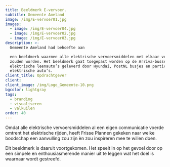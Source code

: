 ```yaml
---
title: Beeldmerk E-vervoer.
subtitle: Gemeente Ameland
image: /img/E-vervoer01.jpg
images:
  - image: /img/E-vervoer04.jpg
  - image: /img/E-vervoer02.jpg
  - image: /img/E-vervoer03.jpg
description: >-
  Gemeente Ameland had behoefte aan

  een beeldmerk waarmee alle elektrische vervoersmiddelen met elkaar verbonden
  zouden worden. Het beeldmerk gaat toegepast worden op de Arriva-bussen, de
  elektrische leenauto’s geleverd door Hyundai, PostNL busjes en particuliere
  elektrische auto’s.
client_title: Opdrachtgever
client:
client_image: /img/Logo_Gemeente-10.png
bgcolor: lightgray
tags:
  - branding
  - visualiseren
  - valkuilen
order: 40
---
```


Omdat alle elektrische vervoersmiddelen al een eigen communicatie voerde omtrent het elektrische rijden, heeft Frisse Plannen gekeken naar welke boodschap een aanvulling zou zijn èn zou inspireren mee te willen doen. 

Dit beeldmerk is daaruit voortgekomen. Het speelt in op het gevoel door op een simpele en enthousiasmerende manier uit te leggen wat het doel is waarnaar wordt gestreefd.